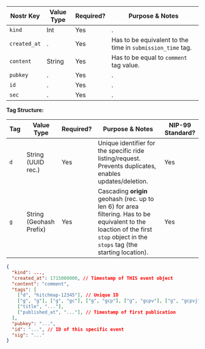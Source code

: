 | Nostr Key           | Value Type             | Required? | Purpose & Notes                                           
|---------------|------------------------|-----------|------------------------------------------------------------|
| `kind`           | Int    | Yes  | . |       
| `created_at`           | .    | Yes   | Has to be equivalent to the time in `submission_time` tag. |              
| `content`           | String   | Yes   | Has to be equal to `comment` tag value. |
| `pubkey`           | .    | Yes   | . |              
| `id`           | .    | Yes   | . |              
| `sec`           | .    | Yes   | . |              



**Tag Structure:**

| Tag           | Value Type             | Required? | Purpose & Notes                                            | NIP-99 Standard? |
|---------------|------------------------|-----------|------------------------------------------------------------|-----------------|
| `d`           | String (UUID rec.)     | Yes   | Unique identifier for the specific ride listing/request. Prevents duplicates, enables updates/deletion. | Yes             |
| `g`           | String (Geohash Prefix)| Yes       | Cascading **origin** geohash (rec. up to len 6) for area filtering. Has to be equivalent to the loaction of the first `stop` object in the `stops` tag (the starting location). | Yes             |



```json
{
  "kind": ...,
  "created_at": 1715000000, // Timestamp of THIS event object
  "content": "comment",
  "tags": [
    ["d", "hitchmap-12345"], // Unique ID
    ["g", "g"], ["g", "gc"], ["g", "gcp"], ["g", "gcpv"], ["g", "gcpvj"], ["g", "gcpvj0"], // Origin geohash
    ["title", "..."],
    ["published_at", "..."], // Timestamp of first publication
  ],
  "pubkey": "...",
  "id": "...", // ID of this specific event
  "sig": "..."
}
```
